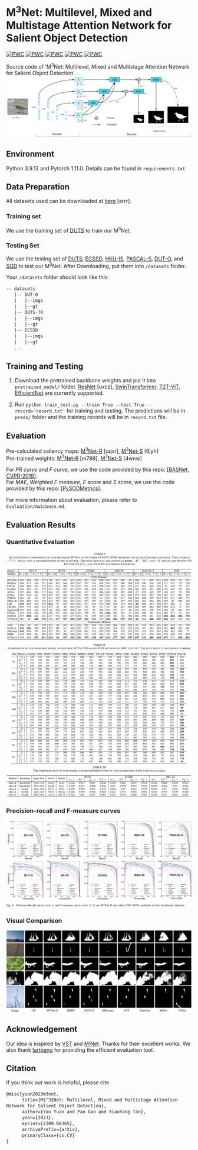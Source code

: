 # M<sup>3</sup>Net: Multilevel, Mixed and Multistage Attention Network for Salient Object Detection
[![PWC](https://img.shields.io/endpoint.svg?url=https://paperswithcode.com/badge/m-3-net-multilevel-mixed-and-multistage/salient-object-detection-on-dut-omron)](https://paperswithcode.com/sota/salient-object-detection-on-dut-omron?p=m-3-net-multilevel-mixed-and-multistage)
[![PWC](https://img.shields.io/endpoint.svg?url=https://paperswithcode.com/badge/m-3-net-multilevel-mixed-and-multistage/salient-object-detection-on-ecssd)](https://paperswithcode.com/sota/salient-object-detection-on-ecssd?p=m-3-net-multilevel-mixed-and-multistage)
[![PWC](https://img.shields.io/endpoint.svg?url=https://paperswithcode.com/badge/m-3-net-multilevel-mixed-and-multistage/salient-object-detection-on-hku-is)](https://paperswithcode.com/sota/salient-object-detection-on-hku-is?p=m-3-net-multilevel-mixed-and-multistage)
[![PWC](https://img.shields.io/endpoint.svg?url=https://paperswithcode.com/badge/m-3-net-multilevel-mixed-and-multistage/salient-object-detection-on-duts-te)](https://paperswithcode.com/sota/salient-object-detection-on-duts-te?p=m-3-net-multilevel-mixed-and-multistage)
[![PWC](https://img.shields.io/endpoint.svg?url=https://paperswithcode.com/badge/m-3-net-multilevel-mixed-and-multistage/salient-object-detection-on-pascal-s)](https://paperswithcode.com/sota/salient-object-detection-on-pascal-s?p=m-3-net-multilevel-mixed-and-multistage)

Source code of 'M<sup>3</sup>Net: Multilevel, Mixed and Multistage Attention Network for Salient Object Detection'. 
![](./figures/Overview.png)

## Environment

Python 3.9.13 and Pytorch 1.11.0. Details can be found in `requirements.txt`. 

## Data Preparation
All datasets used can be downloaded at [here](https://pan.baidu.com/s/1fw4uB6W8psX7roBOgbbXyA) [arrr].

### Training set
We use the training set of [DUTS](http://saliencydetection.net/duts/) to train our M<sup>3</sup>Net. 

### Testing Set
We use the testing set of [DUTS](http://saliencydetection.net/duts/), [ECSSD](http://www.cse.cuhk.edu.hk/leojia/projects/hsaliency/dataset.html), [HKU-IS](https://i.cs.hku.hk/~gbli/deep_saliency.html), [PASCAL-S](http://cbi.gatech.edu/salobj/), [DUT-O](http://saliencydetection.net/dut-omron/), and [SOD](http://elderlab.yorku.ca/SOD.) to test our M<sup>3</sup>Net. After Downloading, put them into `/datasets` folder.

Your `/datasets` folder should look like this:

````
-- datasets
   |-- DUT-O
   |   |--imgs
   |   |--gt
   |-- DUTS-TR
   |   |--imgs
   |   |--gt
   |-- ECSSD
   |   |--imgs
   |   |--gt
   ...
````

## Training and Testing
1. Download the pretrained backbone weights and put it into `pretrained_model/` folder. [ResNet](https://pan.baidu.com/s/1JBEa06CT4hYh8hR7uuJ_3A) [uxcz], [SwinTransformer](https://github.com/microsoft/Swin-Transformer), [T2T-ViT](https://github.com/yitu-opensource/T2T-ViT), [EfficientNet](https://github.com/lukemelas/EfficientNet-PyTorch) are currently supported. 

2. Run `python train_test.py --train True --test True --record='record.txt'` for training and testing. The predictions will be in `preds/` folder and the training records will be in `record.txt` file. 

## Evaluation
Pre-calculated saliency maps: [M<sup>3</sup>Net-R](https://pan.baidu.com/s/1q4Sp_M-Ph58OsCX1f_c0Ow) [uqsr], [M<sup>3</sup>Net-S](https://pan.baidu.com/s/1m1jF69FaavK4vbPp3B6AcQ) [6jyh]\
Pre-trained weights: [M<sup>3</sup>Net-R](https://pan.baidu.com/s/15vG8N8y-BFv60O_j3C_Uhw) [m789], [M<sup>3</sup>Net-S](https://pan.baidu.com/s/1ZEXR1QD2AMWQfBhxp5f8VA) [4wnw]

For *PR curve* and *F curve*, we use the code provided by this repo: [[BASNet, CVPR-2019]](https://github.com/xuebinqin/Binary-Segmentation-Evaluation-Tool). \
For *MAE*, *Weighted F measure*, *E score* and *S score*, we use the code provided by this repo: [[PySODMetrics]](https://github.com/lartpang/PySODMetrics). 

For more information about evaluation, please refer to `Evaluation/Guidance.md`. 

## Evaluation Results
### Quantitative Evaluation
![](./figures/Quantitative_comparison.png)
![](./figures/Quantitative_comparison2.png)
![](./figures/Quantitative_comparison3.png)

### Precision-recall and F-measure curves
![](./figures/PR&Fm_curves.png)

### Visual Comparison
![](./figures/Visual_comparison.png)

## Acknowledgement
Our idea is inspired by [VST](https://github.com/nnizhang/VST) and [MiNet](https://github.com/lartpang/MINet). Thanks for their excellent works. 
We also thank [lartpang](https://github.com/lartpang/PySODMetrics) for providing the efficient evaluation tool. 


## Citation
If you think our work is helpful, please cite 
```
@misc{yuan2023m3net,
      title={M$^3$Net: Multilevel, Mixed and Multistage Attention Network for Salient Object Detection}, 
      author={Yao Yuan and Pan Gao and XiaoYang Tan},
      year={2023},
      eprint={2309.08365},
      archivePrefix={arXiv},
      primaryClass={cs.CV}
}
```


